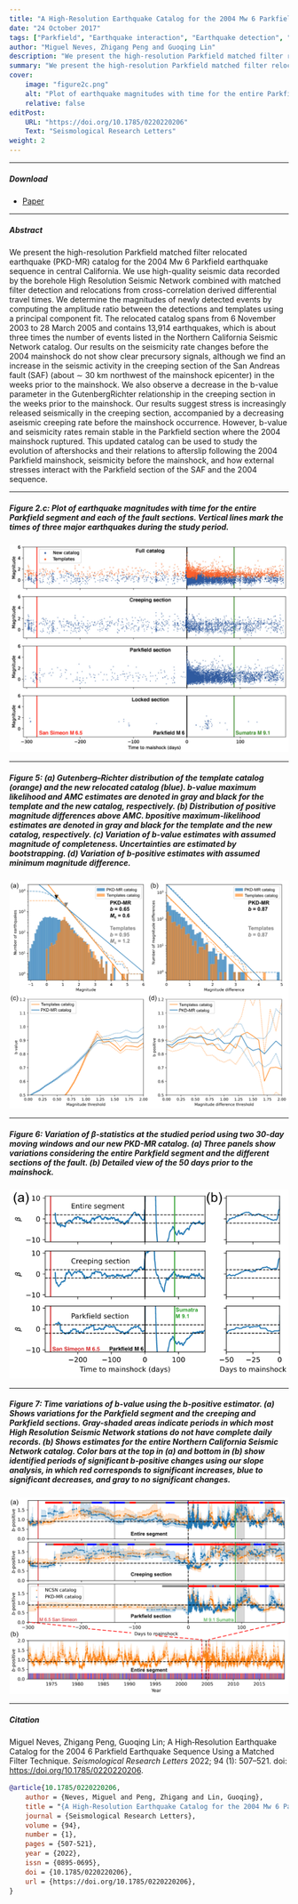 ```yaml
---
title: "A High-Resolution Earthquake Catalog for the 2004 Mw 6 Parkfield Earthquake Sequence Using a Matched Filter Technique" 
date: "24 October 2017"
tags: ["Parkfield", "Earthquake interaction", "Earthquake detection", "Statistical seismology", "Seismicity and tectonics"]
author: "Miguel Neves, Zhigang Peng and Guoqing Lin"
description: "We present the high-resolution Parkfield matched filter relocated earthquake (PKD-MR) catalog for the 2004 Mw 6 Parkfield earthquake sequence in central California. Published in Seismological Research Letters, 2022." 
summary: "We present the high-resolution Parkfield matched filter relocated earthquake (PKD-MR) catalog for the 2004 Mw 6 Parkfield earthquake sequence in central California. A relocated catalog that spans from 6 November 2003 to 28 March 2005 and contains 13,914 earthquakes, about three times the number of events listed in the Northern California Seismic Network catalog." 
cover:
    image: "figure2c.png"
    alt: "Plot of earthquake magnitudes with time for the entire Parkfield segment and each of the fault sections."
    relative: false
editPost:
    URL: "https://doi.org/10.1785/0220220206"
    Text: "Seismological Research Letters"
weight: 2
---
```


---

##### Download

+ [Paper](parkfield_catalog_manuscript_final1.pdf)
<!---
+ [Online appendix](appendix2.pdf)
+ [Code and data](https://github.com/pmichaillat/unemployment-gap)
--->
---

##### Abstract

We present the high-resolution Parkfield matched filter relocated earthquake (PKD-MR) catalog for the 2004 Mw 6 Parkfield earthquake sequence in central California. We use high-quality seismic data recorded by the borehole High Resolution Seismic Network combined with matched filter detection and relocations from cross-correlation derived differential travel times. We determine the magnitudes of newly detected events by computing the amplitude ratio between the detections and templates using a principal component fit. The relocated catalog spans from 6 November 2003 to 28 March 2005 and contains 13,914 earthquakes, which is about three times the number of events listed in the Northern California Seismic Network catalog. Our results on the seismicity rate changes before the 2004 mainshock do not show clear precursory signals, although we find an increase in the seismic activity in the creeping section of the San Andreas fault (SAF) (about ∼ 30 km northwest of the mainshock epicenter) in the weeks prior to the mainshock. We also observe a decrease in the b-value parameter in the GutenbergRichter relationship in the creeping section in the weeks prior to the mainshock. Our results suggest stress is increasingly released seismically in the creeping section, accompanied by a decreasing aseismic creeping rate before the mainshock occurrence. However, b-value and seismicity rates remain stable in the Parkfield section where the 2004 mainshock ruptured. This updated catalog can be used to study the evolution of aftershocks and their relations to afterslip following the 2004 Parkfield mainshock, seismicity before the mainshock, and how external stresses interact with the Parkfield section of the SAF and the 2004 sequence.

---

##### Figure 2.c: Plot of earthquake magnitudes with time for the entire Parkfield segment and each of the fault sections. Vertical lines mark the times of three major earthquakes during the study period.

![](figure2c.png)

---

##### Figure 5: (a) Gutenberg–Richter distribution of the template catalog (orange) and the new relocated catalog (blue). b-value maximum likelihood and AMC estimates are denoted in gray and black for the template and the new catalog, respectively. (b) Distribution of positive magnitude differences above AMC. bpositive maximum-likelihood estimates are denoted in gray and black for the template and the new catalog, respectively. (c) Variation of b-value estimates with assumed magnitude of completeness. Uncertainties are estimated by bootstrapping. (d) Variation of b-positive estimates with assumed minimum magnitude difference.

![](figure5.png)

---

##### Figure 6: Variation of β-statistics at the studied period using two 30-day moving windows and our new PKD-MR catalog. (a) Three panels show variations considering the entire Parkfield segment and the different sections of the fault. (b) Detailed view of the 50 days prior to the mainshock.

![](figure6.png)

---

##### Figure 7: Time variations of b-value using the b-positive estimator. (a) Shows variations for the Parkfield segment and the creeping and Parkfield sections. Gray-shaded areas indicate periods in which most High Resolution Seismic Network stations do not have complete daily records. (b) Shows estimates for the entire Northern California Seismic Network catalog. Color bars at the top in (a) and bottom in (b) show identified periods of significant b-positive changes using our slope analysis, in which red corresponds to significant increases, blue to significant decreases, and gray to no significant changes.

![](figure7.png)

---

##### Citation

Miguel Neves, Zhigang Peng, Guoqing Lin; A High‐Resolution Earthquake Catalog for the 2004 6 Parkfield Earthquake Sequence Using a Matched Filter Technique. *Seismological Research Letters* 2022; 94 (1): 507–521. doi: https://doi.org/10.1785/0220220206.

```BibTeX
@article{10.1785/0220220206,
    author = {Neves, Miguel and Peng, Zhigang and Lin, Guoqing},
    title = "{A High‐Resolution Earthquake Catalog for the 2004 Mw 6 Parkfield Earthquake Sequence Using a Matched Filter Technique}",
    journal = {Seismological Research Letters},
    volume = {94},
    number = {1},
    pages = {507-521},
    year = {2022},
    issn = {0895-0695},
    doi = {10.1785/0220220206},
    url = {https://doi.org/10.1785/0220220206},
}
```

<!---
---

##### Related material

+ [Presentation slides](presentation2.pdf)
--->
